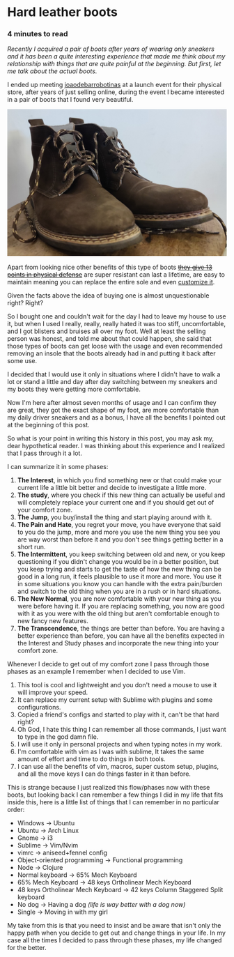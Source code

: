 # Hard leather boots

### 4 minutes to read  

_Recently I acquired a pair of boots after years of wearing only sneakers and it has been a quite interesting experience that made me think about my relationship with things that are quite painful at the beginning. But first, let me talk about the actual boots._

I ended up meeting [joaodebarrobotinas](https://www.joaodebarrobotinas.com.br) at a launch event for their physical store, after years of just selling online, during the event I became interested in a pair of boots that I found very beautiful.

![hard-leather-boots](/img/hard-leather-boots.jpg)

Apart from looking nice other benefits of this type of boots ~~[they give 13 points in physical defense](https://darksouls.wiki.fextralife.com/Hard+Leather+Boots)~~ are super resistant can last a lifetime, are easy to maintain meaning you can replace the entire sole and even [customize it](https://www.youtube.com/channel/UCVYlC0HmT9eZI3ZrFy_xthQ).

Given the facts above the idea of buying one is almost unquestionable right? Right?  

So I bought one and couldn't wait for the day I had to leave my house to use it, but when I used I really, really, really hated it was too stiff, uncomfortable, and I got blisters and bruises all over my foot.
Well at least the selling person was honest, and told me about that could happen, she said that those types of boots can get loose with the usage and even recommended removing an insole that the boots already had in and putting it back after some use.

I decided that I would use it only in situations where I didn't have to walk a lot or stand a little and day after day switching between my sneakers and my boots they were getting more comfortable. 

Now I'm here after almost seven months of usage and I can confirm they are great, they got the exact shape of my foot, are more comfortable than my daily driver sneakers and as a bonus, I have all the benefits I pointed out at the beginning of this post.

So what is your point in writing this history in this post, you may ask my, dear hypothetical reader. I was thinking about this experience and I realized that I pass through it a lot.

I can summarize it in some phases:
1. **The Interest**, in which you find something new or that could make your current life a little bit better and decide to investigate a little more.
2. **The study**, where you check if this new thing can actually be useful and will completely replace your current one and if you should get out of your comfort zone.
3. **The Jump**, you buy/install the thing and start playing around with it.
4. **The Pain and Hate**, you regret your move, you have everyone that said to you do the jump, more and more you use the new thing you see you are way worst than before it and you don't see things getting better in a short run.
5. **The Intermittent**, you keep switching between old and new, or you keep questioning if you didn't change you would be in a better position, but you keep trying and starts to get the taste of how the new thing can be good in a long run, it feels plausible to use it more and more. You use it in some situations you know you can handle with the extra pain/burden and switch to the old thing when you are in a rush or in hard situations.
6. **The New Normal**, you are now comfortable with your new thing as you were before having it. If you are replacing something, you now are good with it as you were with the old thing but aren't comfortable enough to new fancy new features.
7. **The Transcendence**, the things are better than before. You are having a better experience than before, you can have all the benefits expected in the Interest and Study phases and incorporate the new thing into your comfort zone.

Whenever I decide to get out of my comfort zone I pass through those phases as an example I remember when I decided to use Vim.
1. This tool is cool and lightweight and you don't need a mouse to use it will improve your speed.
2. It can replace my current setup with Sublime with plugins and some configurations.
3. Copied a friend's configs and started to play with it, can't be that hard right?
4. Oh God, I hate this thing I can remember all those commands, I just want to type in the god damn file.
5. I will use it only in personal projects and when typing notes in my work.
6. I'm comfortable with vim as I was with sublime, It takes the same amount of effort and time to do things in both tools.
7. I can use all the benefits of vim, macros, super custom setup, plugins, and all the move keys I can do things faster in it than before.

This is strange because I just realized this flow/phases now with these boots, but looking back I can remember a few things I did in my life that fits inside this, here is a little list of things that I can remember in no particular order:
- Windows -> Ubuntu
- Ubuntu -> Arch Linux
- Gnome -> i3
- Sublime -> Vim/Nvim
- vimrc -> aniseed+fennel config
- Object-oriented programming -> Functional programming
- Node -> Clojure
- Normal keyboard -> 65% Mech Keyboard
- 65% Mech Keyboard -> 48 keys Ortholinear Mech Keyboard
- 48 keys Ortholinear Mech Keyboard -> 42 keys Column Staggered Split keyboard
- No dog -> Having a dog *(life is way better with a dog now)*
- Single -> Moving in with my girl

My take from this is that you need to insist and be aware that isn't only the happy path when you decide to get out and change things in your life. In my case all the times I decided to pass through these phases, my life changed for the better.
